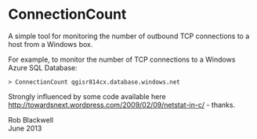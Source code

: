 # ConnectionCount

A simple tool for monitoring the number of outbound TCP connections to a host from a Windows box.

For example, to monitor the number of TCP connections to a Windows Azure SQL Database:

	> ConnectionCount qgisr814cx.database.windows.net

Strongly influenced by some code available here http://towardsnext.wordpress.com/2009/02/09/netstat-in-c/ - thanks.

Rob Blackwell    
June 2013
